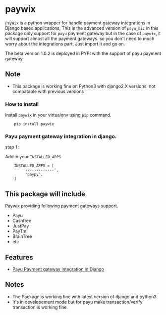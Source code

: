 paywix
=====

`PayWix` is a python wrapper for handle payment gateway integrations in Django based applications, This is the advanced version of `payu_biz` in this package only support for `payu` payment gateway but in the case of `paywix`, it will support almost all the payment gateways. so you don't need to much worry about the integrations part, Just import it and go on.

The beta version 1.0.2 is deployed in PYPI with the support of payu payment gateway.

Note
----
* This package is working fine on Python3 with django2.X versions. not compatable with previous versions
 
### How to install
Install ```paywix``` in your virtualenv using ```pip``` command.
```
	pip install paywix
```
### Payu payment gateway integration in django.

step 1 :

Add in your ``` INSTALLED_APPS ```

	
		INSTALLED_APPS = [
			'-------------',
		   	 'paypy',
		]

This package will include
-------------------------
Paywix providing following payment gateways support.
* Payu
* Cashfree
* JustPay
* PayTm
* BrainTree
* etc 

Features
--------
* [Payu Payment gateway Integration in Django](../blob/master/payu.md)

Notes
-------
* The Package is working fine with latest version of django and python3.
* It's in developement mode but for payu make transaction/verify transaction is working fine.
